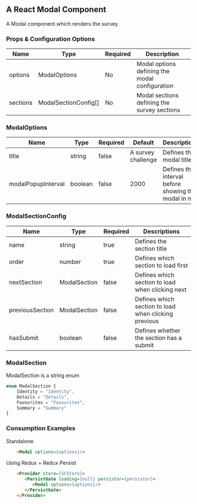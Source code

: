 ## A React Modal Component
A Modal component which renders the survey

### Props & Configuration Options

| Name           | Type                   |  Required |  Description                                                        | 
|----------------|------------------------|-----------|---------------------------------------------------------------------| 
| options        |  ModalOptions          |  No       |  Modal options defining the modal configuration                     | 
| sections       |  ModalSectionConfig[]  |  No       |  Modal sections defining  the survey sections                       | 

### ModalOptions

| Name                |  Type          |  Required |  Default            |  Descriptions                                       |
|---------------------|----------------|-----------|---------------------|-----------------------------------------------------|
| title               |  string        |  false    |  A survey challenge | Defines the modal title                             |
| modalPopupInterval  |  boolean       |  false    |  2000               | Defines the interval before showing the modal in ms |

### ModalSectionConfig

| Name               |  Type          |  Required |  Descriptions  |
|--------------------|----------------|-----------|------------|
| name               |  string        |  true     | Defines the section title                            |
| order              |  number        |  true     | Defines which section to load first                  |
| nextSection        |  ModalSection  |  false    | Defines which section to load when clicking next     |
| previousSection    |  ModalSection  |  false    | Defines which section to load when clicking previous |
| hasSubmit          |  boolean       |  false    | Defines whether the section has a submit             |

### ModalSection
ModalSection is a string enum

```typescript
enum ModalSection {
    Identity = "Identity",
    Details = "Details",
    Favourites = "Favourites",
    Summary = "Summary"
}
```

### Consumption Examples
Standalone
```html
    <Modal options={options}/>
```
Using Redux + Redux Persist

```html
    <Provider store={SCStore}>
       <PersistGate loading={null} persistor={persistor}>
          <Modal options={options}/>
       </PersistGate>
    </Provider>
```
